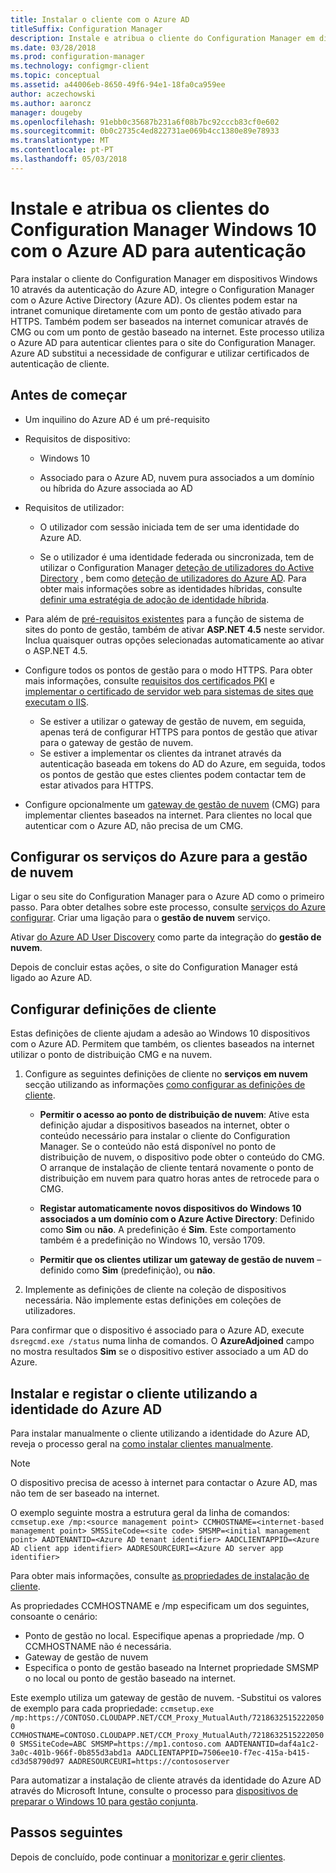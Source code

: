 ```yaml
---
title: Instalar o cliente com o Azure AD
titleSuffix: Configuration Manager
description: Instale e atribua o cliente do Configuration Manager em dispositivos Windows 10 com o Azure Active Directory para autenticação
ms.date: 03/28/2018
ms.prod: configuration-manager
ms.technology: configmgr-client
ms.topic: conceptual
ms.assetid: a44006eb-8650-49f6-94e1-18fa0ca959ee
author: aczechowski
ms.author: aaroncz
manager: dougeby
ms.openlocfilehash: 91ebb0c35687b231a6f08b7bc92cccb83cf0e602
ms.sourcegitcommit: 0b0c2735c4ed822731ae069b4cc1380e89e78933
ms.translationtype: MT
ms.contentlocale: pt-PT
ms.lasthandoff: 05/03/2018
---
```

# <a name="install-and-assign-configuration-manager-windows-10-clients-using-azure-ad-for-authentication"></a>Instale e atribua os clientes do Configuration Manager Windows 10 com o Azure AD para autenticação

Para instalar o cliente do Configuration Manager em dispositivos Windows 10 através da autenticação do Azure AD, integre o Configuration Manager com o Azure Active Directory (Azure AD). Os clientes podem estar na intranet comunique diretamente com um ponto de gestão ativado para HTTPS. Também podem ser baseados na internet comunicar através de CMG ou com um ponto de gestão baseado na internet. Este processo utiliza o Azure AD para autenticar clientes para o site do Configuration Manager. Azure AD substitui a necessidade de configurar e utilizar certificados de autenticação de cliente.



## <a name="before-you-begin"></a>Antes de começar

- Um inquilino do Azure AD é um pré-requisito  

- Requisitos de dispositivo:  

    - Windows 10  

    - Associado para o Azure AD, nuvem pura associados a um domínio ou híbrida do Azure associada ao AD  

- Requisitos de utilizador:  

    - O utilizador com sessão iniciada tem de ser uma identidade do Azure AD.   

    - Se o utilizador é uma identidade federada ou sincronizada, tem de utilizar o Configuration Manager [deteção de utilizadores do Active Directory](/sccm/core/servers/deploy/configure/about-discovery-methods#bkmk_aboutUser) , bem como [deteção de utilizadores do Azure AD](/sccm/core/servers/deploy/configure/about-discovery-methods#azureaddisc). Para obter mais informações sobre as identidades híbridas, consulte [definir uma estratégia de adoção de identidade híbrida](/azure/active-directory/active-directory-hybrid-identity-design-considerations-identity-adoption-strategy).<!--497750-->  

- Para além de [pré-requisitos existentes](/sccm/core/plan-design/configs/site-and-site-system-prerequisites#bkmk_2012MPpreq) para a função de sistema de sites do ponto de gestão, também de ativar **ASP.NET 4.5** neste servidor. Inclua quaisquer outras opções selecionadas automaticamente ao ativar o ASP.NET 4.5.  

- Configure todos os pontos de gestão para o modo HTTPS. Para obter mais informações, consulte [requisitos dos certificados PKI](/sccm/core/plan-design/network/pki-certificate-requirements) e [implementar o certificado de servidor web para sistemas de sites que executam o IIS](/sccm/core/plan-design/network/example-deployment-of-pki-certificates#BKMK_webserver2008_cm2012).  
    - Se estiver a utilizar o gateway de gestão de nuvem, em seguida, apenas terá de configurar HTTPS para pontos de gestão que ativar para o gateway de gestão de nuvem.
    - Se estiver a implementar os clientes da intranet através da autenticação baseada em tokens do AD do Azure, em seguida, todos os pontos de gestão que estes clientes podem contactar tem de estar ativados para HTTPS. 

- Configure opcionalmente um [gateway de gestão de nuvem](/sccm/core/clients/manage/cmg/plan-cloud-management-gateway) (CMG) para implementar clientes baseados na internet. Para clientes no local que autenticar com o Azure AD, não precisa de um CMG.  


## <a name="configure-azure-services-for-cloud-management"></a>Configurar os serviços do Azure para a gestão de nuvem

Ligar o seu site do Configuration Manager para o Azure AD como o primeiro passo. Para obter detalhes sobre este processo, consulte [serviços do Azure configurar](/sccm/core/servers/deploy/configure/azure-services-wizard). Criar uma ligação para o **gestão de nuvem** serviço.

Ativar [do Azure AD User Discovery](/sccm/core/servers/deploy/configure/configure-discovery-methods#azureaadisc) como parte da integração do **gestão de nuvem**. 

Depois de concluir estas ações, o site do Configuration Manager está ligado ao Azure AD. 



## <a name="configure-client-settings"></a>Configurar definições de cliente

Estas definições de cliente ajudam a adesão ao Windows 10 dispositivos com o Azure AD. Permitem que também, os clientes baseados na internet utilizar o ponto de distribuição CMG e na nuvem.

1.  Configure as seguintes definições de cliente no **serviços em nuvem** secção utilizando as informações [como configurar as definições de cliente](/sccm/core/clients/deploy/configure-client-settings).  

    - **Permitir o acesso ao ponto de distribuição de nuvem**: Ative esta definição ajudar a dispositivos baseados na internet, obter o conteúdo necessário para instalar o cliente do Configuration Manager. Se o conteúdo não está disponível no ponto de distribuição de nuvem, o dispositivo pode obter o conteúdo do CMG. O arranque de instalação de cliente tentará novamente o ponto de distribuição em nuvem para quatro horas antes de retrocede para o CMG.<!--495533-->  

    - **Registar automaticamente novos dispositivos do Windows 10 associados a um domínio com o Azure Active Directory**: Definido como **Sim** ou **não**. A predefinição é **Sim**. Este comportamento também é a predefinição no Windows 10, versão 1709.

    - **Permitir que os clientes utilizar um gateway de gestão de nuvem** – definido como **Sim** (predefinição), ou **não**.  

2.  Implemente as definições de cliente na coleção de dispositivos necessária. Não implemente estas definições em coleções de utilizadores.

Para confirmar que o dispositivo é associado para o Azure AD, execute `dsregcmd.exe /status` numa linha de comandos. O **AzureAdjoined** campo no mostra resultados **Sim** se o dispositivo estiver associado a um AD do Azure.



## <a name="install-and-register-the-client-using-azure-ad-identity"></a>Instalar e registar o cliente utilizando a identidade do Azure AD

Para instalar manualmente o cliente utilizando a identidade do Azure AD, reveja o processo geral na [como instalar clientes manualmente](/sccm/core/clients/deploy/deploy-clients-to-windows-computers#BKMK_Manual). 

 > [!Note]  
 > O dispositivo precisa de acesso à internet para contactar o Azure AD, mas não tem de ser baseado na internet. 

O exemplo seguinte mostra a estrutura geral da linha de comandos: `ccmsetup.exe /mp:<source management point> CCMHOSTNAME=<internet-based management point> SMSSiteCode=<site code> SMSMP=<initial management point> AADTENANTID=<Azure AD tenant identifier> AADCLIENTAPPID=<Azure AD client app identifier> AADRESOURCEURI=<Azure AD server app identifier>`

Para obter mais informações, consulte [as propriedades de instalação de cliente](/sccm/core/clients/deploy/about-client-installation-properties).

As propriedades CCMHOSTNAME e /mp especificam um dos seguintes, consoante o cenário:
- Ponto de gestão no local. Especifique apenas a propriedade /mp. O CCMHOSTNAME não é necessária.
- Gateway de gestão de nuvem
- Especifica o ponto de gestão baseado na Internet propriedade SMSMP o no local ou ponto de gestão baseado na internet.

Este exemplo utiliza um gateway de gestão de nuvem. -Substitui os valores de exemplo para cada propriedade: `ccmsetup.exe /mp:https://CONTOSO.CLOUDAPP.NET/CCM_Proxy_MutualAuth/72186325152220500 CCMHOSTNAME=CONTOSO.CLOUDAPP.NET/CCM_Proxy_MutualAuth/72186325152220500 SMSSiteCode=ABC SMSMP=https://mp1.contoso.com AADTENANTID=daf4a1c2-3a0c-401b-966f-0b855d3abd1a AADCLIENTAPPID=7506ee10-f7ec-415a-b415-cd3d58790d97 AADRESOURCEURI=https://contososerver`

Para automatizar a instalação de cliente através da identidade do Azure AD através do Microsoft Intune, consulte o processo para [dispositivos de preparar o Windows 10 para gestão conjunta](/sccm/core/clients/manage/co-management-prepare#command-line-to-install-configuration-manager-client).



## <a name="next-steps"></a>Passos seguintes

Depois de concluído, pode continuar a [monitorizar e gerir clientes](/sccm/core/clients/manage/monitor-clients).
